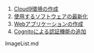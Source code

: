 1. [Cloud9環境の作成](cloud9.md)
1. [使用するソフトウェアの最新化](setup.md)
1. [Webアプリケーションの作成](react_amplify.md)
1. [Cognitoによる認証機能の追加](cognito.md)

ImageList.md
